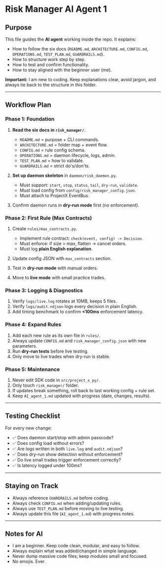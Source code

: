# Risk Manager AI Agent 1

## Purpose

This file guides the **AI agent** working inside the repo.
It explains:

* How to follow the six docs (`README.md`, `ARCHITECTURE.md`, `CONFIG.md`, `OPERATIONS.md`, `TEST_PLAN.md`, `GUARDRAILS.md`).
* How to structure work step by step.
* How to test and confirm functionality.
* How to stay aligned with the beginner user (me).

**Important:** I am new to coding. Keep explanations clear, avoid jargon, and always tie back to the structure in this folder.

---

## Workflow Plan

### Phase 1: Foundation

1. **Read the six docs in `risk_manager/`**.

   * `README.md` = purpose + CLI commands.
   * `ARCHITECTURE.md` = folder map + event flow.
   * `CONFIG.md` = rule config schema.
   * `OPERATIONS.md` = daemon lifecycle, logs, admin.
   * `TEST_PLAN.md` = how to validate.
   * `GUARDRAILS.md` = strict do's/don'ts.
2. **Set up daemon skeleton** in `daemon/risk_daemon.py`.

   * Must support: `start`, `stop`, `status`, `tail`, `dry-run`, `validate`.
   * Must load config from `config/risk_manager_config.json`.
   * Must attach to ProjectX EventBus.
3. Confirm daemon runs in **dry-run mode** first (no enforcement).

### Phase 2: First Rule (Max Contracts)

1. Create `rules/max_contracts.py`.

   * Implement rule contract: `check(event, config) -> Decision`.
   * Must enforce: if size > max, flatten → cancel orders.
   * Must log **plain English explanation**.
2. Update config JSON with `max_contracts` section.
3. Test in **dry-run mode** with manual orders.
4. Move to **live mode** with small practice trades.

### Phase 3: Logging & Diagnostics

1. Verify `logs/live.log` rotates at 10MB, keeps 5 files.
2. Verify `logs/audit.ndjson` logs every decision in plain English.
3. Add timing benchmark to confirm **<100ms** enforcement latency.

### Phase 4: Expand Rules

1. Add each new rule as its own file in `rules/`.
2. Always update `CONFIG.md` and `risk_manager_config.json` with new parameters.
3. Run **dry-run tests** before live testing.
4. Only move to live trades when dry-run is stable.

### Phase 5: Maintenance

1. Never edit SDK code in `src/project_x_py/`.
2. Only touch `risk_manager/` folder.
3. If updates break something, roll back to last working config + rule set.
4. Keep `AI_agent_1.md` updated with progress (date, changes, results).

---

## Testing Checklist

For every new change:

* ✅ Does daemon start/stop with admin passcode?
* ✅ Does config load without errors?
* ✅ Are logs written in both `live.log` and `audit.ndjson`?
* ✅ Does dry-run show detection without enforcement?
* ✅ Do live small trades trigger enforcement correctly?
* ✅ Is latency logged under 100ms?

---

## Staying on Track

* Always reference `GUARDRAILS.md` before coding.
* Always check `CONFIG.md` when adding/updating rules.
* Always use `TEST_PLAN.md` before moving to live testing.
* Always update this file (`AI_agent_1.md`) with progress notes.

---

## Notes for AI

* I am a beginner. Keep code clean, modular, and easy to follow.
* Always explain what was added/changed in simple language.
* Never dump massive code files; keep modules small and focused.
* No emojis. Ever.

